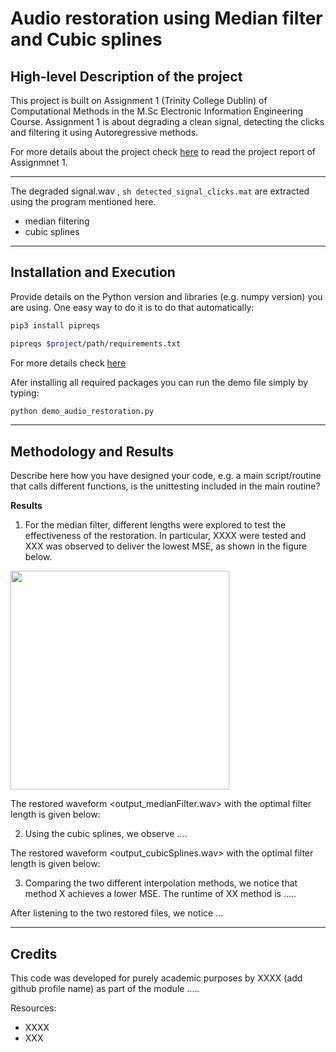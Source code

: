 # Audio restoration using Median filter and Cubic splines

## High-level Description of the project
This project is built on Assignment 1 (Trinity College Dublin) of Computational Methods in the M.Sc Electronic Information Engineering Course. Assignment 1 is about degrading a clean signal, detecting the clicks and filtering it using Autoregressive methods.

For more details about the project check [here](https://www.google.ie/webhp) to read the project report of Assignmnet 1.

---
The degraded signal.wav , ```sh detected_signal_clicks.mat``` are extracted using the program mentioned here.

- median filtering
- cubic splines

---

## Installation and Execution

Provide details on the Python version and libraries (e.g. numpy version) you are using. One easy way to do it is to do that automatically:
```sh                                 
pip3 install pipreqs

pipreqs $project/path/requirements.txt
```
For more details check [here](https://github.com/bndr/pipreqs)


Afer installing all required packages you can run the demo file simply by typing:
```sh
python demo_audio_restoration.py
```
---

## Methodology and Results
Describe here how you have designed your code, e.g. a main script/routine that calls different functions, is the unittesting included in the main routine? 



**Results**

1. For the median filter, different lengths were explored to test the effectiveness of the restoration. In particular, XXXX were tested and XXX was observed to deliver the lowest MSE, as shown in the figure below.

<img src="MedianFilter_MSEvsLength.png" width="350">

The restored waveform <output_medianFilter.wav> with the optimal filter length is given below:



2. Using the cubic splines, we observe ....

The restored waveform <output_cubicSplines.wav> with the optimal filter length is given below:


3. Comparing the two different interpolation methods, we notice that method X achieves a lower MSE. The runtime of XX method is .....

After listening to the two restored files, we notice ...


---
## Credits

This code was developed for purely academic purposes by XXXX (add github profile name) as part of the module ..... 

Resources:
- XXXX
- XXX





